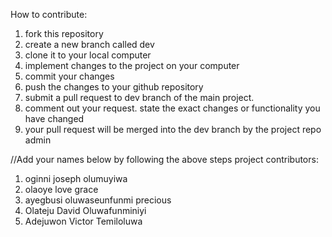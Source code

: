 How to contribute:
1. fork this repository 
2. create a new branch called dev
3. clone it to your local computer
4. implement changes to the project on your computer
5. commit your changes
6. push the changes to your github repository
7. submit a pull request to dev branch of the main project.
8. comment out your request. state the exact changes or functionality you have changed
9. your pull request will be merged into the dev branch by the project repo admin

//Add your names below by following the above steps
project contributors:
1. oginni joseph olumuyiwa
2. olaoye love grace 
3. ayegbusi oluwaseunfunmi precious
4. Olateju David Oluwafunminiyi
5. Adejuwon Victor Temiloluwa
